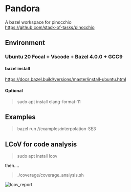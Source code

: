 # Pandora
A bazel workspace for pinocchio  
https://github.com/stack-of-tasks/pinocchio

## Environment 

### Ubuntu 20 Focal + Vscode + Bazel 4.0.0 + GCC9

#### bazel install 
https://docs.bazel.build/versions/master/install-ubuntu.html

#### Optional
> sudo apt install clang-format-11


## Examples

> bazel run //examples:interpolation-SE3


## LCoV for code analysis

> sudo apt install lcov

then....
> ./coverage/coverage_analysis.sh 

![lcov_report](https://user-images.githubusercontent.com/19366407/116270834-07b12800-a7b2-11eb-8e0d-9d2e382c02a9.png)
